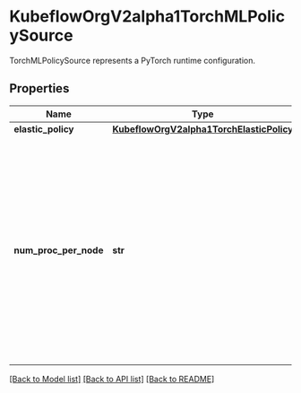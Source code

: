# KubeflowOrgV2alpha1TorchMLPolicySource

TorchMLPolicySource represents a PyTorch runtime configuration.
## Properties
Name | Type | Description | Notes
------------ | ------------- | ------------- | -------------
**elastic_policy** | [**KubeflowOrgV2alpha1TorchElasticPolicy**](KubeflowOrgV2alpha1TorchElasticPolicy.md) |  | [optional] 
**num_proc_per_node** | **str** | Number of processes per node. This value is inserted into the &#x60;--nproc-per-node&#x60; argument of the &#x60;torchrun&#x60; CLI. Supported values: &#x60;auto&#x60;, &#x60;cpu&#x60;, &#x60;gpu&#x60;, or int value. Defaults to &#x60;auto&#x60;. | [optional] 

[[Back to Model list]](../README.md#documentation-for-models) [[Back to API list]](../README.md#documentation-for-api-endpoints) [[Back to README]](../README.md)


